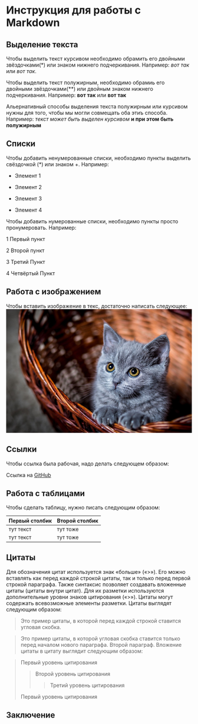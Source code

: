 # Инструкция для работы с Markdown

## Выделение текста 

Чтобы выделить текст курсивом необходимо обрамить его двойными звёздочками(*) или знаком нижнего подчеркивания. Например: *вот так* или _вот так_.

Чтобы выделить текст полужирным, необходимо обрамиь его двойными звёздочками(**) или двойным знаком нижнего подчеркивания. Например: **вот так** или __вот так__

Альернативный способы выделения текста полужирным или курсивом нужны для того, чтобы мы могли совмещать оба этиъ способа. Например: _текст может быть выделен курсивом_ __и при этом быть полужирным__

## Списки 

Чтобы добавить ненумерованные списки, необходимо пункты выделить свёздочкой (*) или знаком +. Например:

* Элемент 1

* Элемент 2

+ Элемент 3

+ Элемент 4

Чтобы добавить нумерованные списки, необходимо пункты просто пронумеровать. Например:

1 Первый пункт

2 Второй пункт

3 Третий Пункт

4 Четвёртый Пункт

## Работа с изображением 

Чтобы вставить изображение в текс, достаточно написать следующее:![Привет, это котёнок!](cat.jpg)

## Ссылки

Чтобы ссылка была рабочая, надо делать следующем образом:

Ссылка на [GitHub](https://github.com/)

## Работа с таблицами

Чтобы сделать таблицу, нужно писать следующим образом:

|Первый столбик|Второй столбик|
|------------|-------------|
| тут текст|тут тоже|
| тут текст|тут тоже|

## Цитаты

Для обозначения цитат используется знак «больше» («>»). Его можно вставлять как перед каждой строкой цитаты, так и только перед первой строкой параграфа. Также синтаксис позволяет создавать вложенные цитаты (цитаты внутри цитат). Для их разметки используются дополнительные уровни знаков цитирования («>»). Цитаты могут содержать всевозможные элементы разметки. Цитаты выглядят следующим образом:

>Это пример цитаты,
>в которой перед каждой строкой
>ставится угловая скобка.

>Это пример цитаты,
в которой угловая скобка
ставится только перед началом нового параграфа.
>Второй параграф.
Вложение цитаты в цитату выглядит следующим образом:

> Первый уровень цитирования
>> Второй уровень цитирования
>>> Третий уровень цитирования
>
>Первый уровень цитирования

## Заключение 